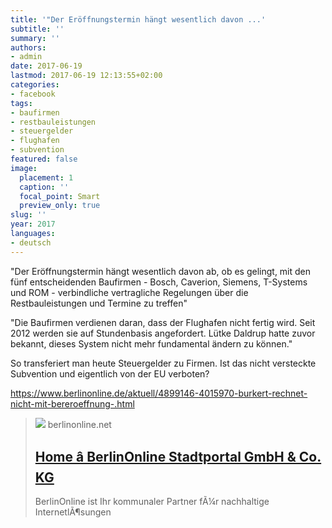 ```yaml
---
title: '"Der Eröffnungstermin hängt wesentlich davon ...'
subtitle: ''
summary: ''
authors:
- admin
date: 2017-06-19
lastmod: 2017-06-19 12:13:55+02:00
categories:
- facebook
tags:
- baufirmen
- restbauleistungen
- steuergelder
- flughafen
- subvention
featured: false
image:
  placement: 1
  caption: ''
  focal_point: Smart
  preview_only: true
slug: ''
year: 2017
languages:
- deutsch
---
```


"Der Eröffnungstermin hängt wesentlich davon ab, ob es gelingt, mit den fünf entscheidenden Baufirmen - Bosch, Caverion, Siemens, T-Systems und ROM - verbindliche vertragliche Regelungen über die Restbauleistungen und Termine zu treffen"

"Die Baufirmen verdienen daran, dass der Flughafen nicht fertig wird. Seit 2012 werden sie auf Stundenbasis angefordert. Lütke Daldrup hatte zuvor bekannt, dieses System nicht mehr fundamental ändern zu können."

So transferiert man heute Steuergelder zu Firmen. Ist das nicht versteckte Subvention und eigentlich von der EU verboten?

https://www.berlinonline.de/aktuell/4899146-4015970-burkert-rechnet-nicht-mit-bereroeffnung-.html
> [![](https://www.berlinonline.net/assets/referenzen/service-app-berlin-de.png)](https://www.berlinonline.de/aktuell/4899146-4015970-burkert-rechnet-nicht-mit-bereroeffnung-.html)
> berlinonline.net
> ## [Home â BerlinOnline Stadtportal GmbH & Co. KG](https://www.berlinonline.de/aktuell/4899146-4015970-burkert-rechnet-nicht-mit-bereroeffnung-.html)
>
>BerlinOnline ist Ihr kommunaler Partner fÃ¼r nachhaltige InternetlÃ¶sungen